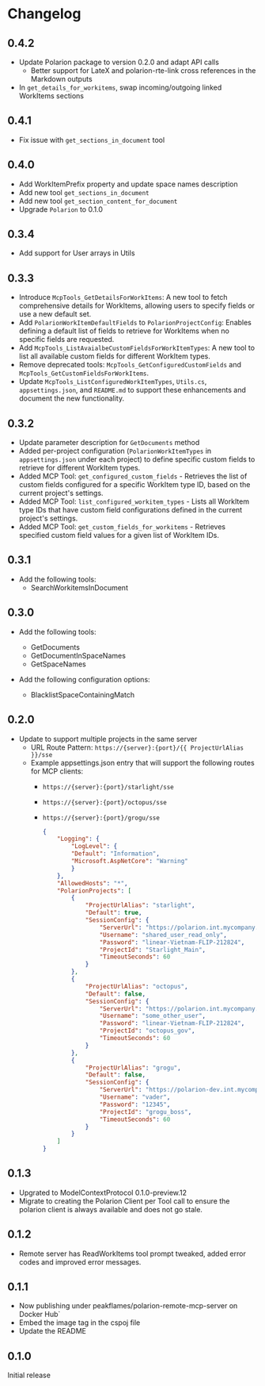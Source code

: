 # Changelog

## 0.4.2

- Update Polarion package to version 0.2.0 and adapt API calls
  - Better support for LateX and polarion-rte-link cross references in the Markdown outputs
- In `get_details_for_workitems`, swap incoming/outgoing linked WorkItems sections

## 0.4.1

- Fix issue with `get_sections_in_document` tool

## 0.4.0

- Add WorkItemPrefix property and update space names description
- Add new tool `get_sections_in_document`
- Add new tool `get_section_content_for_document`
- Upgrade `Polarion` to 0.1.0

## 0.3.4

- Add support for User arrays in Utils

## 0.3.3

- Introduce `McpTools_GetDetailsForWorkItems`: A new tool to fetch comprehensive details for WorkItems, allowing users to specify fields or use a new default set.
- Add `PolarionWorkItemDefaultFields` to `PolarionProjectConfig`: Enables defining a default list of fields to retrieve for WorkItems when no specific fields are requested.
- Add `McpTools_ListAvaialbeCustomFieldsForWorkItemTypes`: A new tool to list all available custom fields for different WorkItem types.
- Remove deprecated tools: `McpTools_GetConfiguredCustomFields` and `McpTools_GetCustomFieldsForWorkItems`.
- Update `McpTools_ListConfiguredWorkItemTypes`, `Utils.cs`, `appsettings.json`, and `README.md` to support these enhancements and document the new functionality.

## 0.3.2

- Update parameter description for `GetDocuments` method
- Added per-project configuration (`PolarionWorkItemTypes` in `appsettings.json` under each project) to define specific custom fields to retrieve for different WorkItem types.
- Added MCP Tool: `get_configured_custom_fields` - Retrieves the list of custom fields configured for a specific WorkItem type ID, based on the current project's settings.
- Added MCP Tool: `list_configured_workitem_types` - Lists all WorkItem type IDs that have custom field configurations defined in the current project's settings.
- Added MCP Tool: `get_custom_fields_for_workitems` - Retrieves specified custom field values for a given list of WorkItem IDs.

## 0.3.1

- Add the following tools:
  - SearchWorkitemsInDocument

## 0.3.0

- Add the following tools:
  - GetDocuments
  - GetDocumentInSpaceNames
  - GetSpaceNames

- Add the following configuration options:
  - BlacklistSpaceContainingMatch

## 0.2.0

- Update to support multiple projects in the same server
  - URL Route Pattern: `https://{server}:{port}/{{ ProjectUrlAlias }}/sse`
  - Example appsettings.json entry that will support the following routes for MCP clients:
    - `https://{server}:{port}/starlight/sse`
    - `https://{server}:{port}/octopus/sse`
    - `https://{server}:{port}/grogu/sse`

        ```json
        {
            "Logging": {
                "LogLevel": {
                "Default": "Information",
                "Microsoft.AspNetCore": "Warning"
                }
            },
            "AllowedHosts": "*",
            "PolarionProjects": [
                {
                    "ProjectUrlAlias": "starlight", 
                    "Default": true,
                    "SessionConfig": { 
                        "ServerUrl": "https://polarion.int.mycompany.com/",
                        "Username": "shared_user_read_only",
                        "Password": "linear-Vietnam-FLIP-212824", 
                        "ProjectId": "Starlight_Main", 
                        "TimeoutSeconds": 60
                    }
                },
                {
                    "ProjectUrlAlias": "octopus", 
                    "Default": false,
                    "SessionConfig": { 
                        "ServerUrl": "https://polarion.int.mycompany.com/",
                        "Username": "some_other_user",
                        "Password": "linear-Vietnam-FLIP-212824", 
                        "ProjectId": "octopus_gov", 
                        "TimeoutSeconds": 60
                    }
                },
                {
                    "ProjectUrlAlias": "grogu", 
                    "Default": false,
                    "SessionConfig": { 
                        "ServerUrl": "https://polarion-dev.int.mycompany.com/",
                        "Username": "vader",
                        "Password": "12345", 
                        "ProjectId": "grogu_boss", 
                        "TimeoutSeconds": 60
                    }
                }
            ]
        }
        ```

## 0.1.3

- Upgrated to ModelContextProtocol 0.1.0-preview.12
- Migrate to creating the Polarion Client per Tool call to ensure the polarion client is always available and does not go stale.

## 0.1.2

- Remote server has ReadWorkItems tool prompt tweaked, added error codes and improved error messages.

## 0.1.1

- Now publishing under peakflames/polarion-remote-mcp-server on Docker Hub`
- Embed the image tag in the cspoj file
- Update the README

## 0.1.0

Initial release
